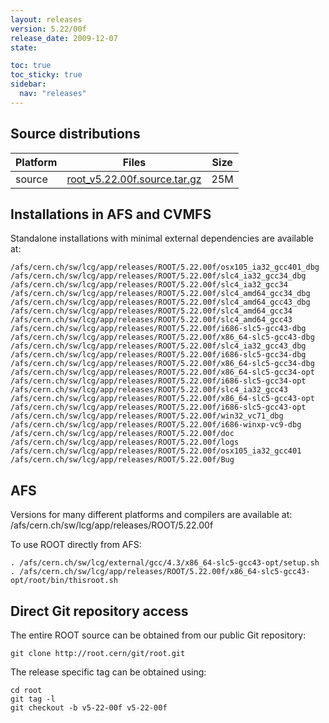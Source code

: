```yaml
---
layout: releases
version: 5.22/00f
release_date: 2009-12-07
state:

toc: true
toc_sticky: true
sidebar:
  nav: "releases"
---
```



## Source distributions

| Platform       | Files | Size |
|-----------|-------|-----|
| source | [root_v5.22.00f.source.tar.gz](https://root.cern/download/root_v5.22.00f.source.tar.gz) |  25M |




## Installations in AFS and CVMFS
Standalone installations with minimal external dependencies are available at:
~~~
/afs/cern.ch/sw/lcg/app/releases/ROOT/5.22.00f/osx105_ia32_gcc401_dbg
/afs/cern.ch/sw/lcg/app/releases/ROOT/5.22.00f/slc4_ia32_gcc34_dbg
/afs/cern.ch/sw/lcg/app/releases/ROOT/5.22.00f/slc4_ia32_gcc34
/afs/cern.ch/sw/lcg/app/releases/ROOT/5.22.00f/slc4_amd64_gcc34_dbg
/afs/cern.ch/sw/lcg/app/releases/ROOT/5.22.00f/slc4_amd64_gcc43_dbg
/afs/cern.ch/sw/lcg/app/releases/ROOT/5.22.00f/slc4_amd64_gcc34
/afs/cern.ch/sw/lcg/app/releases/ROOT/5.22.00f/slc4_amd64_gcc43
/afs/cern.ch/sw/lcg/app/releases/ROOT/5.22.00f/i686-slc5-gcc43-dbg
/afs/cern.ch/sw/lcg/app/releases/ROOT/5.22.00f/x86_64-slc5-gcc43-dbg
/afs/cern.ch/sw/lcg/app/releases/ROOT/5.22.00f/slc4_ia32_gcc43_dbg
/afs/cern.ch/sw/lcg/app/releases/ROOT/5.22.00f/i686-slc5-gcc34-dbg
/afs/cern.ch/sw/lcg/app/releases/ROOT/5.22.00f/x86_64-slc5-gcc34-dbg
/afs/cern.ch/sw/lcg/app/releases/ROOT/5.22.00f/x86_64-slc5-gcc34-opt
/afs/cern.ch/sw/lcg/app/releases/ROOT/5.22.00f/i686-slc5-gcc34-opt
/afs/cern.ch/sw/lcg/app/releases/ROOT/5.22.00f/slc4_ia32_gcc43
/afs/cern.ch/sw/lcg/app/releases/ROOT/5.22.00f/x86_64-slc5-gcc43-opt
/afs/cern.ch/sw/lcg/app/releases/ROOT/5.22.00f/i686-slc5-gcc43-opt
/afs/cern.ch/sw/lcg/app/releases/ROOT/5.22.00f/win32_vc71_dbg
/afs/cern.ch/sw/lcg/app/releases/ROOT/5.22.00f/i686-winxp-vc9-dbg
/afs/cern.ch/sw/lcg/app/releases/ROOT/5.22.00f/doc
/afs/cern.ch/sw/lcg/app/releases/ROOT/5.22.00f/logs
/afs/cern.ch/sw/lcg/app/releases/ROOT/5.22.00f/osx105_ia32_gcc401
/afs/cern.ch/sw/lcg/app/releases/ROOT/5.22.00f/Bug
~~~

## AFS
Versions for many different platforms and compilers are available at:
/afs/cern.ch/sw/lcg/app/releases/ROOT/5.22.00f

To use ROOT directly from AFS:
~~~
. /afs/cern.ch/sw/lcg/external/gcc/4.3/x86_64-slc5-gcc43-opt/setup.sh
. /afs/cern.ch/sw/lcg/app/releases/ROOT/5.22.00f/x86_64-slc5-gcc43-opt/root/bin/thisroot.sh
~~~

## Direct Git repository access
The entire ROOT source can be obtained from our public Git repository:

~~~
git clone http://root.cern/git/root.git
~~~
The release specific tag can be obtained using:
~~~
cd root
git tag -l
git checkout -b v5-22-00f v5-22-00f
~~~
